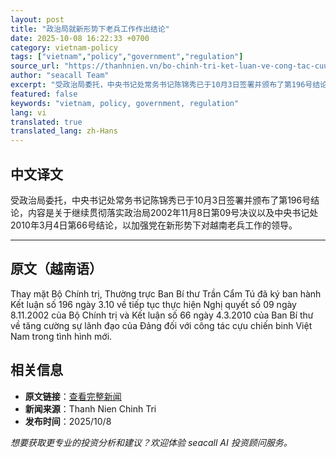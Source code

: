 ```yaml
---
layout: post
title: "政治局就新形势下老兵工作作出结论"
date: 2025-10-08 16:22:33 +0700
category: vietnam-policy
tags: ["vietnam","policy","government","regulation"]
source_url: "https://thanhnien.vn/bo-chinh-tri-ket-luan-ve-cong-tac-cuu-chien-binh-trong-tinh-hinh-moi-185251008112846555.htm"
author: "seacall Team"
excerpt: "受政治局委托，中央书记处常务书记陈锦秀已于10月3日签署并颁布了第196号结论，内容是关于继续贯彻落实政治局2002年11月8日第09号决议以及中央书记处2010年3月4日第66号结论，以加强党在新形势下对越南老兵工作的领导。..."
featured: false
keywords: "vietnam, policy, government, regulation"
lang: vi
translated: true
translated_lang: zh-Hans
---
```


## 中文译文

受政治局委托，中央书记处常务书记陈锦秀已于10月3日签署并颁布了第196号结论，内容是关于继续贯彻落实政治局2002年11月8日第09号决议以及中央书记处2010年3月4日第66号结论，以加强党在新形势下对越南老兵工作的领导。

---

## 原文（越南语）

Thay mặt Bộ Ch&iacute;nh trị, Thường trực Ban B&iacute; thư Trần Cẩm T&uacute; đ&atilde; k&yacute; ban h&agrave;nh Kết luận số 196 ng&agrave;y 3.10 về tiếp tục thực hiện Nghị quyết số 09 ng&agrave;y 8.11.2002 của Bộ Ch&iacute;nh trị v&agrave; Kết luận số 66 ng&agrave;y 4.3.2010 của Ban B&iacute; thư về tăng cường sự l&atilde;nh đạo của Đảng đối với c&ocirc;ng t&aacute;c cựu chiến binh Việt Nam trong t&igrave;nh h&igrave;nh mới.

## 相关信息

- **原文链接**：[查看完整新闻](https://thanhnien.vn/bo-chinh-tri-ket-luan-ve-cong-tac-cuu-chien-binh-trong-tinh-hinh-moi-185251008112846555.htm)
- **新闻来源**：Thanh Nien Chinh Tri
- **发布时间**：2025/10/8

*想要获取更专业的投资分析和建议？欢迎体验 seacall AI 投资顾问服务。*